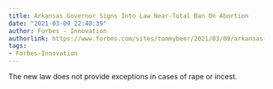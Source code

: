 ```yaml
---
title: Arkansas Governor Signs Into Law Near-Total Ban On Abortion
date: "2021-03-09 22:40:39"
author: Forbes - Innovation
authorlink: https://www.forbes.com/sites/tommybeer/2021/03/09/arkansas-governor-signs-into-law-near-total-ban-on-abortion/
tags:
- Forbes-Innovation
---
```

The new law does not provide exceptions in cases of rape or incest.